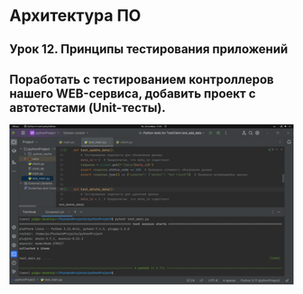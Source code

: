 # Архитектура ПО


## Урок 12. Принципы тестирования приложений
## Поработать с тестированием контроллеров нашего WEB-сервиса, добавить проект с автотестами (Unit-тесты).



![screen](https://github.com/Anatolii76V/Software-architecture/blob/main/HW12/screen.png)



